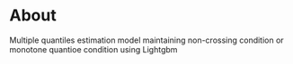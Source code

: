 # About

Multiple quantiles estimation model maintaining non-crossing condition or monotone quantioe condition using Lightgbm
